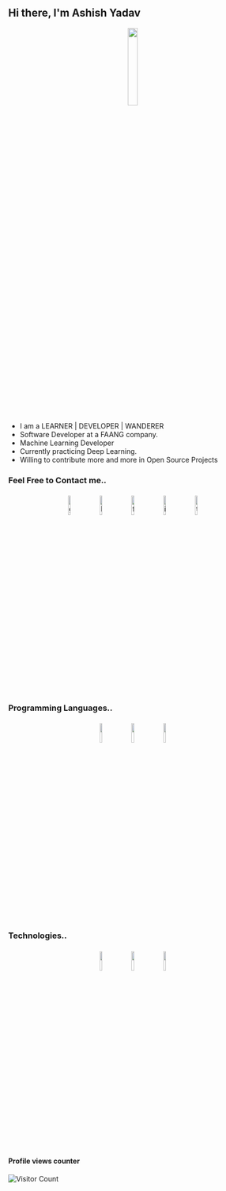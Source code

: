 ## Hi there, I'm Ashish Yadav

<p align="center">
<img width="20%" src="https://img.icons8.com/ios-filled/96/000000/programming.png"/>
</p>

- I am a LEARNER | DEVELOPER | WANDERER
- Software Developer at a FAANG company. 
- Machine Learning Developer
- Currently practicing Deep Learning.
- Willing to contribute more and more in Open Source Projects

### Feel Free to Contact me..

<p align="center">
	<a href="https://github.com/ashyads"><img alt="github" width="10%" style="padding:5px" src="https://img.icons8.com/clouds/100/000000/github.png"/></a>
	<a href="https://www.linkedin.com/in/ashyads/"><img alt="linkedin" width="10%" style="padding:5px" src="https://img.icons8.com/clouds/100/000000/linkedin.png"/></a>
	<a href="https://www.facebook.com/ashyads/"><img alt="facebook" width="10%" style="padding:5px" src="https://img.icons8.com/clouds/100/000000/facebook-new.png"/></a>
	<a href="https://www.instagram.com/surname_firstname/"><img alt="instagram" width="10%" style="padding:5px" src="https://img.icons8.com/clouds/100/000000/instagram.png"/></a>
	<a href="https://twitter.com/ashyads"><img alt="twitter" width="10%" style="padding:5px" src="https://img.icons8.com/clouds/100/000000/twitter.png"/></a>
</p>

### Programming Languages..

<p align="center">
	<img width="10%" style="padding:5px" src="https://img.icons8.com/color/144/000000/python.png"/>
    <img width="10%" style="padding:5px" src="https://img.icons8.com/color/144/000000/java-coffee-cup-logo.png"/>	
    <img width="10%" style="padding:5px" src="https://img.icons8.com/color/144/000000/javascript.png"/>
    

### Technologies..

<p align="center">
    <img width="10%" style="padding:5px" src="https://img.icons8.com/color/48/000000/django.png"/>
    <img width="10%" style="padding:5px" src="https://img.icons8.com/color/48/000000/spring-logo.png"/>
    <img width="10%" style="padding:5px" src="https://img.icons8.com/officexs/80/000000/react.png"/></p>

#### Profile views counter
![Visitor Count](https://profile-counter.glitch.me/{ashyads}/count.svg)
